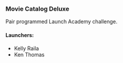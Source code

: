 ### Movie Catalog Deluxe

Pair programmed Launch Academy challenge.

#### Launchers:
* Kelly Raila
* Ken Thomas
